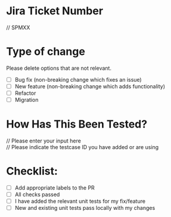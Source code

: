 # Jira Ticket Number
// SPMXX

# Type of change
Please delete options that are not relevant.

- [ ] Bug fix (non-breaking change which fixes an issue)
- [ ] New feature (non-breaking change which adds functionality)
- [ ] Refactor
- [ ] Migration

# How Has This Been Tested?
// Please enter your input here  
// Please indicate the testcase ID you have added or are using

# Checklist:
- [ ] Add appropriate labels to the PR
- [ ] All checks passed
- [ ] I have added the relevant unit tests for my fix/feature
- [ ] New and existing unit tests pass locally with my changes
